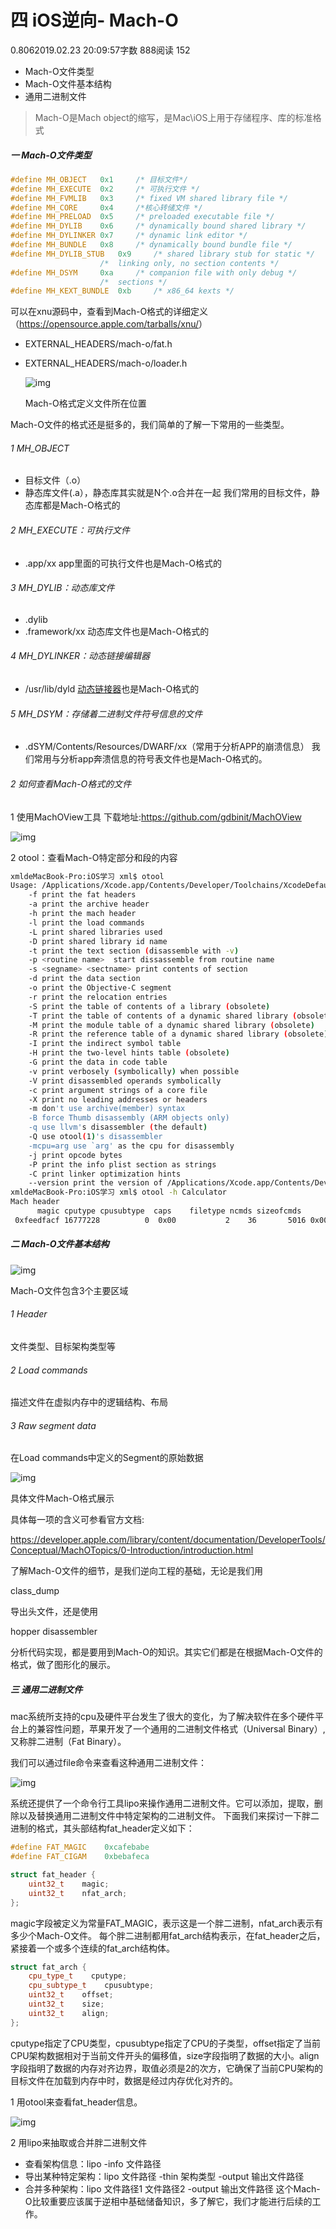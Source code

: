 # 四 iOS逆向- Mach-O

0.8062019.02.23 20:09:57字数 888阅读 152

- Mach-O文件类型
- Mach-O文件基本结构
- 通用二进制文件

> Mach-O是Mach object的缩写，是Mac\iOS上用于存储程序、库的标准格式

##### 一 Mach-O文件类型

```cpp
#define MH_OBJECT   0x1     /* 目标文件*/
#define MH_EXECUTE  0x2     /* 可执行文件 */
#define MH_FVMLIB   0x3     /* fixed VM shared library file */
#define MH_CORE     0x4     /*核心转储文件 */
#define MH_PRELOAD  0x5     /* preloaded executable file */
#define MH_DYLIB    0x6     /* dynamically bound shared library */
#define MH_DYLINKER 0x7     /* dynamic link editor */
#define MH_BUNDLE   0x8     /* dynamically bound bundle file */
#define MH_DYLIB_STUB   0x9     /* shared library stub for static */
                    /*  linking only, no section contents */
#define MH_DSYM     0xa     /* companion file with only debug */
                    /*  sections */
#define MH_KEXT_BUNDLE  0xb     /* x86_64 kexts */
```

可以在xnu源码中，查看到Mach-O格式的详细定义（<https://opensource.apple.com/tarballs/xnu/>）

- EXTERNAL_HEADERS/mach-o/fat.h

- EXTERNAL_HEADERS/mach-o/loader.h

  

  ![img](https://upload-images.jianshu.io/upload_images/1972799-dfa84ce0e652a4d4.png?imageMogr2/auto-orient/strip|imageView2/2/w/425/format/webp)

  Mach-O格式定义文件所在位置

Mach-O文件的格式还是挺多的，我们简单的了解一下常用的一些类型。

###### 1 MH_OBJECT

- 目标文件（.o）
- 静态库文件(.a），静态库其实就是N个.o合并在一起
  我们常用的目标文件，静态库都是Mach-O格式的

###### 2 MH_EXECUTE：可执行文件

- .app/xx
  app里面的可执行文件也是Mach-O格式的

###### 3 MH_DYLIB：动态库文件

- .dylib
- .framework/xx
  动态库文件也是Mach-O格式的

###### 4 MH_DYLINKER：动态链接编辑器

- /usr/lib/dyld
  [动态链接器](https://www.jianshu.com/p/d225df2f1690)也是Mach-O格式的

###### 5 MH_DSYM：存储着二进制文件符号信息的文件

- .dSYM/Contents/Resources/DWARF/xx（常用于分析APP的崩溃信息）
  我们常用与分析app奔溃信息的符号表文件也是Mach-O格式的。

###### 2 如何查看Mach-O格式的文件

1 使用MachOView工具
下载地址:<https://github.com/gdbinit/MachOView>



![img](https://upload-images.jianshu.io/upload_images/1972799-baa44cd9d22504c4.png?imageMogr2/auto-orient/strip|imageView2/2/w/895/format/webp)



2 otool：查看Mach-O特定部分和段的内容

```bash
xmldeMacBook-Pro:iOS学习 xml$ otool
Usage: /Applications/Xcode.app/Contents/Developer/Toolchains/XcodeDefault.xctoolchain/usr/bin/otool [-arch arch_type] [-fahlLDtdorSTMRIHGvVcXmqQjCP] [-mcpu=arg] [--version] <object file> ...
    -f print the fat headers
    -a print the archive header
    -h print the mach header
    -l print the load commands
    -L print shared libraries used
    -D print shared library id name
    -t print the text section (disassemble with -v)
    -p <routine name>  start dissassemble from routine name
    -s <segname> <sectname> print contents of section
    -d print the data section
    -o print the Objective-C segment
    -r print the relocation entries
    -S print the table of contents of a library (obsolete)
    -T print the table of contents of a dynamic shared library (obsolete)
    -M print the module table of a dynamic shared library (obsolete)
    -R print the reference table of a dynamic shared library (obsolete)
    -I print the indirect symbol table
    -H print the two-level hints table (obsolete)
    -G print the data in code table
    -v print verbosely (symbolically) when possible
    -V print disassembled operands symbolically
    -c print argument strings of a core file
    -X print no leading addresses or headers
    -m don't use archive(member) syntax
    -B force Thumb disassembly (ARM objects only)
    -q use llvm's disassembler (the default)
    -Q use otool(1)'s disassembler
    -mcpu=arg use `arg' as the cpu for disassembly
    -j print opcode bytes
    -P print the info plist section as strings
    -C print linker optimization hints
    --version print the version of /Applications/Xcode.app/Contents/Developer/Toolchains/XcodeDefault.xctoolchain/usr/bin/otool
xmldeMacBook-Pro:iOS学习 xml$ otool -h Calculator
Mach header
      magic cputype cpusubtype  caps    filetype ncmds sizeofcmds      flags
 0xfeedfacf 16777228          0  0x00           2    36       5016 0x00200085
```

##### 二 Mach-O文件基本结构



![img](https://upload-images.jianshu.io/upload_images/1972799-4534221c67dc1493.png?imageMogr2/auto-orient/strip|imageView2/2/w/401/format/webp)

Mach-O文件包含3个主要区域

###### 1 Header

文件类型、目标架构类型等

###### 2 Load commands

描述文件在虚拟内存中的逻辑结构、布局

###### 3 Raw segment data

在Load commands中定义的Segment的原始数据



![img](https://upload-images.jianshu.io/upload_images/1972799-bff3cc3cf7bdb074.png?imageMogr2/auto-orient/strip|imageView2/2/w/897/format/webp)

具体文件Mach-O格式展示

具体每一项的含义可参看官方文档:



https://developer.apple.com/library/content/documentation/DeveloperTools/Conceptual/MachOTopics/0-Introduction/introduction.html

了解Mach-O文件的细节，是我们逆向工程的基础，无论是我们用

class_dump

导出头文件，还是使用

hopper disassembler

分析代码实现，都是要用到Mach-O的知识。其实它们都是在根据Mach-O文件的格式，做了图形化的展示。



##### 三 通用二进制文件

mac系统所支持的cpu及硬件平台发生了很大的变化，为了解决软件在多个硬件平台上的兼容性问题，苹果开发了一个通用的二进制文件格式（Universal Binary）,又称胖二进制（Fat Binary）。



我们可以通过file命令来查看这种通用二进制文件：



![img](https://upload-images.jianshu.io/upload_images/1972799-dbcb540122e85f49.png?imageMogr2/auto-orient/strip|imageView2/2/w/351/format/webp)

系统还提供了一个命令行工具lipo来操作通用二进制文件。它可以添加，提取，删除以及替换通用二进制文件中特定架构的二进制文件。
下面我们来探讨一下胖二进制的格式，其头部结构fat_header定义如下：

```cpp
#define FAT_MAGIC    0xcafebabe
#define FAT_CIGAM    0xbebafeca    

struct fat_header {
    uint32_t    magic;        
    uint32_t    nfat_arch;    
};
```

magic字段被定义为常量FAT_MAGIC，表示这是一个胖二进制，nfat_arch表示有多少个Mach-O文件。
每个胖二进制都用fat_arch结构表示，在fat_header之后，紧接着一个或多个连续的fat_arch结构体。

```cpp
struct fat_arch {
    cpu_type_t    cputype;    
    cpu_subtype_t    cpusubtype;   
    uint32_t    offset;        
    uint32_t    size;        
    uint32_t    align;        
};
```

cputype指定了CPU类型，cpusubtype指定了CPU的子类型，offset指定了当前CPU架构数据相对于当前文件开头的偏移值，size字段指明了数据的大小。align字段指明了数据的内存对齐边界，取值必须是2的次方，它确保了当前CPU架构的目标文件在加载到内存中时，数据是经过内存优化对齐的。



1 用otool来查看fat_header信息。



![img](https://upload-images.jianshu.io/upload_images/1972799-bcfe168ab7fb534f.png?imageMogr2/auto-orient/strip|imageView2/2/w/441/format/webp)

2 用lipo来抽取或合并胖二进制文件

- 查看架构信息：lipo -info 文件路径
- 导出某种特定架构：lipo 文件路径 -thin 架构类型 -output 输出文件路径
- 合并多种架构：lipo 文件路径1 文件路径2 -output 输出文件路径
  这个Mach-O比较重要应该属于逆相中基础储备知识，多了解它，我们才能进行后续的工作。